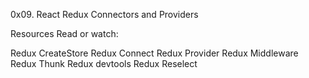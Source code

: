 0x09. React Redux Connectors and Providers

Resources
Read or watch:

Redux CreateStore
Redux Connect
Redux Provider
Redux Middleware
Redux Thunk
Redux devtools
Redux Reselect